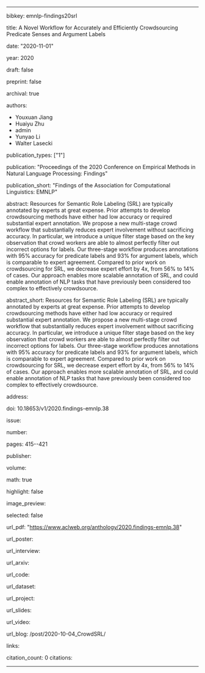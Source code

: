 ---

bibkey: emnlp-findings20srl

title: A Novel Workflow for Accurately and Efficiently Crowdsourcing Predicate Senses and Argument Labels

date: "2020-11-01"

year: 2020

draft: false

preprint: false

archival: true

authors: 
- Youxuan Jiang
- Huaiyu Zhu
- admin
- Yunyao Li
- Walter Lasecki

publication_types: ["1"]

publication: "Proceedings of the 2020 Conference on Empirical Methods in Natural Language Processing: Findings"

publication_short: "Findings of the Association for Computational Linguistics: EMNLP"

abstract: Resources for Semantic Role Labeling (SRL) are typically annotated by experts at great expense. Prior attempts to develop crowdsourcing methods have either had low accuracy or required substantial expert annotation. We propose a new multi-stage crowd workflow that substantially reduces expert involvement without sacrificing accuracy. In particular, we introduce a unique filter stage based on the key observation that crowd workers are able to almost perfectly filter out incorrect options for labels. Our three-stage workflow produces annotations with 95% accuracy for predicate labels and 93% for argument labels, which is comparable to expert agreement. Compared to prior work on crowdsourcing for SRL, we decrease expert effort by 4x, from 56% to 14% of cases. Our approach enables more scalable annotation of SRL, and could enable annotation of NLP tasks that have previously been considered too complex to effectively crowdsource.

abstract_short: Resources for Semantic Role Labeling (SRL) are typically annotated by experts at great expense. Prior attempts to develop crowdsourcing methods have either had low accuracy or required substantial expert annotation. We propose a new multi-stage crowd workflow that substantially reduces expert involvement without sacrificing accuracy. In particular, we introduce a unique filter stage based on the key observation that crowd workers are able to almost perfectly filter out incorrect options for labels. Our three-stage workflow produces annotations with 95% accuracy for predicate labels and 93% for argument labels, which is comparable to expert agreement. Compared to prior work on crowdsourcing for SRL, we decrease expert effort by 4x, from 56% to 14% of cases. Our approach enables more scalable annotation of SRL, and could enable annotation of NLP tasks that have previously been considered too complex to effectively crowdsource.

address: 

doi: 10.18653/v1/2020.findings-emnlp.38

issue: 

number: 

pages: 415--421

publisher: 

volume: 

math: true

highlight: false

image_preview: 

selected: false

url_pdf: "https://www.aclweb.org/anthology/2020.findings-emnlp.38"

url_poster: 

url_interview: 

url_arxiv: 

url_code: 

url_dataset: 

url_project: 

url_slides: 

url_video: 

url_blog: /post/2020-10-04_CrowdSRL/

links: 

citation_count: 0
citations:


---